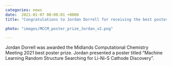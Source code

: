 ```yaml
---                                                                                                                                                                                      
categories: news                                                                                                                                                                 
date:  2021-01-07 00:00:01 +0000                                                                                                                                                        
title: "Congratulations to Jordan Dorrell for receiving the best poster prize at MCCM 2021!"

photo: "images/MCCM_poster_prize_Jordan_v2.png"

---            
```


Jordan Dorrell was awarded the Midlands Computational Chemistry Meeting 2021 best poster prize. Jordan presented a poster titled “Machine Learning Random Structure Searching for Li-Ni-S Cathode Discovery”.
